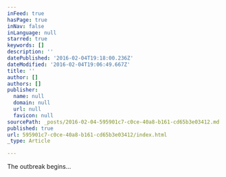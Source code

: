 ```yaml
---
inFeed: true
hasPage: true
inNav: false
inLanguage: null
starred: true
keywords: []
description: ''
datePublished: '2016-02-04T19:18:00.236Z'
dateModified: '2016-02-04T19:06:49.667Z'
title: ''
author: []
authors: []
publisher:
  name: null
  domain: null
  url: null
  favicon: null
sourcePath: _posts/2016-02-04-595901c7-c0ce-40a8-b161-cd65b3e03412.md
published: true
url: 595901c7-c0ce-40a8-b161-cd65b3e03412/index.html
_type: Article

---
```

The outbreak begins...